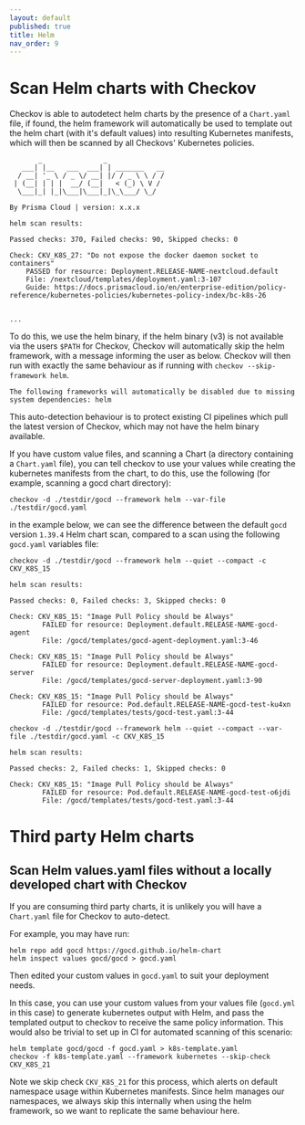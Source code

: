 ```yaml
---
layout: default
published: true
title: Helm
nav_order: 9
---
```


# Scan Helm charts with Checkov

Checkov is able to autodetect helm charts by the presence of a `Chart.yaml` file, if found, the helm framework will automatically be used to template out the helm chart (with it's default values) into resulting Kubernetes manifests, which will then be scanned by all Checkovs' Kubernetes policies.


```
       _               _
   ___| |__   ___  ___| | _______   __
  / __| '_ \ / _ \/ __| |/ / _ \ \ / /
 | (__| | | |  __/ (__|   < (_) \ V /
  \___|_| |_|\___|\___|_|\_\___/ \_/

By Prisma Cloud | version: x.x.x 

helm scan results:

Passed checks: 370, Failed checks: 90, Skipped checks: 0

Check: CKV_K8S_27: "Do not expose the docker daemon socket to containers"
	PASSED for resource: Deployment.RELEASE-NAME-nextcloud.default
	File: /nextcloud/templates/deployment.yaml:3-107
	Guide: https://docs.prismacloud.io/en/enterprise-edition/policy-reference/kubernetes-policies/kubernetes-policy-index/bc-k8s-26


...
```

To do this, we use the helm binary, if the helm binary (v3) is not available via the users `$PATH` for Checkov, Checkov will automatically skip the helm framework, with a message informing the user as below. Checkov will then run with exactly the same behaviour as if running with `checkov --skip-framework helm`.

```
The following frameworks will automatically be disabled due to missing system dependencies: helm
```

This auto-detection behaviour is to protect existing CI pipelines which pull the latest version of Checkov, which may not have the helm binary available.

If you have custom value files, and scanning a Chart (a directory containing a `Chart.yaml` file), you can tell checkov to use your values while creating the kubernetes manifests from the chart, to do this, use the following (for example, scanning a gocd chart directory):

```
checkov -d ./testdir/gocd --framework helm --var-file ./testdir/gocd.yaml
```

in the example below, we can see the difference between the default `gocd` version `1.39.4` Helm chart scan, compared to a scan using the following `gocd.yaml` variables file:


```
checkov -d ./testdir/gocd --framework helm --quiet --compact -c CKV_K8S_15

helm scan results:

Passed checks: 0, Failed checks: 3, Skipped checks: 0

Check: CKV_K8S_15: "Image Pull Policy should be Always"
        FAILED for resource: Deployment.default.RELEASE-NAME-gocd-agent
        File: /gocd/templates/gocd-agent-deployment.yaml:3-46

Check: CKV_K8S_15: "Image Pull Policy should be Always"
        FAILED for resource: Deployment.default.RELEASE-NAME-gocd-server
        File: /gocd/templates/gocd-server-deployment.yaml:3-90

Check: CKV_K8S_15: "Image Pull Policy should be Always"
        FAILED for resource: Pod.default.RELEASE-NAME-gocd-test-ku4xn
        File: /gocd/templates/tests/gocd-test.yaml:3-44
```


```
checkov -d ./testdir/gocd --framework helm --quiet --compact --var-file ./testdir/gocd.yaml -c CKV_K8S_15

helm scan results:

Passed checks: 2, Failed checks: 1, Skipped checks: 0

Check: CKV_K8S_15: "Image Pull Policy should be Always"
        FAILED for resource: Pod.default.RELEASE-NAME-gocd-test-o6jdi
        File: /gocd/templates/tests/gocd-test.yaml:3-44

```


# Third party Helm charts
## Scan Helm values.yaml files without a locally developed chart with Checkov

If you are consuming third party charts, it is unlikely you will have a `Chart.yaml` file for Checkov to auto-detect.

For example, you may have run: 

```
helm repo add gocd https://gocd.github.io/helm-chart
helm inspect values gocd/gocd > gocd.yaml
```

Then edited your custom values in `gocd.yaml` to suit your deployment needs.

In this case, you can use your custom values from your values file (`gocd.yml` in this case) to generate kubernetes output with Helm, and pass the templated output to checkov to receive the same policy information. This would also be trivial to set up in CI for automated scanning of this scenario:

```
helm template gocd/gocd -f gocd.yaml > k8s-template.yaml
checkov -f k8s-template.yaml --framework kubernetes --skip-check CKV_K8S_21
```

Note we skip check `CKV_K8S_21` for this process, which alerts on default namespace usage within Kubernetes manifests. 
Since helm manages our namespaces, we always skip this internally when using the helm framework, so we want to replicate the same behaviour here.

